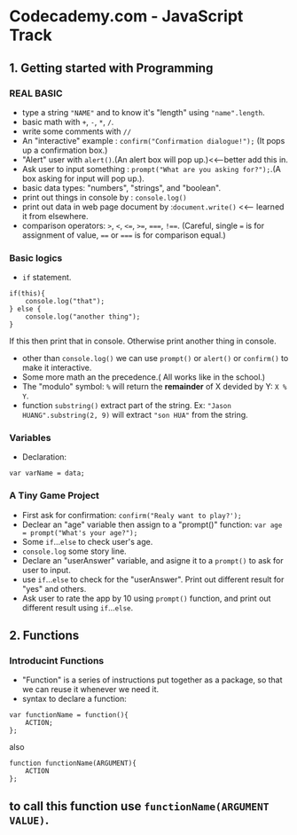 # Codecademy.com - JavaScript Track
## 1. Getting started with Programming
### REAL BASIC
- type a string `"NAME"` and to know it's "length" using `"name".length`.
- basic math with `+`, `-`, `*`, `/`. 
- write some comments with `//`
- An "interactive" example : `confirm("Confirmation dialogue!");` (It pops up a confirmation box.)
- "Alert" user with `alert()`.(An alert box will pop up.)<<--better add this in.
- Ask user to input something : `prompt("What are you asking for?");`.(A box asking for input will pop up.).
- basic data types: "numbers", "strings", and "boolean".
- print out things in console by : `console.log()`
- print out data in web page document by :`document.write()` <<-- learned it from elsewhere.
- comparison operators: `>`, `<`, `<=`, `>=`, `===`, `!==`. (Careful, single `=` is for assignment of value, `==` or `===` is for comparison equal.)

### Basic logics
- `if` statement.

```
if(this){
    console.log("that");
} else {
    console.log("another thing");
}

```

If this then print that in console. Otherwise print another thing in console.
- other than `console.log()` we can use `prompt()` or `alert()` or `confirm()` to make it interactive.
- Some more math an the precedence.( All works like in the school.)
- The "modulo" symbol: `%` will return the **remainder** of X devided by Y: `X % Y`.
- function `substring()` extract part of the string. Ex: `"Jason HUANG".substring(2, 9)` will extract `"son HUA"` from the string.

### Variables
- Declaration:
```
var varName = data;
```

### A Tiny Game Project
- First ask for confirmation: `confirm("Realy want to play?');`
- Declear an "age" variable then assign to a "prompt()" function: `var age = prompt("What's your age?");`
- Some `if`...`else` to check user's age.
- `console.log` some story line.
- Declare an "userAnswer" variable, and asigne it to a `prompt()` to ask for user to input.
- use `if`...`else` to check for the "userAnswer". Print out different result for "yes" and others.
- Ask user to rate the app by 10 using `prompt()` function, and print out different result using `if`...`else`. 

## 2. Functions
### Introducint Functions
- "Function" is a series of instructions put together as a package, so that we can reuse it whenever we need it.
- syntax to declare a function:
```
var functionName = function(){
    ACTION;
};
```
also
```
function functionName(ARGUMENT){
    ACTION
};
```
to call this function use `functionName(ARGUMENT VALUE)`.
- 



